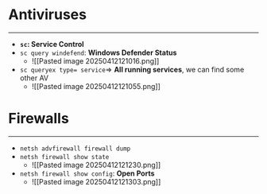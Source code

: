 # Antiviruses
---
- **`sc`:  Service Control**
- `sc query windefend`: **Windows Defender Status**
	- ![[Pasted image 20250412121016.png]]
- `sc queryex type= service`=> **All running services**, we can find some other AV
	- ![[Pasted image 20250412121055.png]]


# Firewalls
---
- `netsh advfirewall firewall dump`
- `netsh firewall show state`
	- ![[Pasted image 20250412121230.png]]
- `netsh firewall show config`: **Open Ports**
	- ![[Pasted image 20250412121303.png]]
	